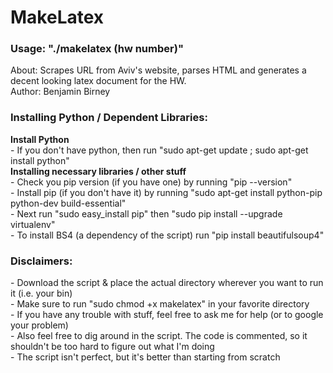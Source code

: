 <h1>MakeLatex</h1>
<h3>Usage: "./makelatex (hw number)"</h3>
About: Scrapes URL from Aviv's website, parses HTML and generates a decent looking latex document for the HW.<br>
Author: Benjamin Birney

<h3>Installing Python / Dependent Libraries:</h3>
<b>Install Python</b><br>
  - If you don't have python, then run "sudo apt-get update ; sudo apt-get install python"<br>
<b>Installing necessary libraries / other stuff</b><br>
  - Check you pip version (if you have one) by running "pip --version"<br>
  - Install pip (if you don't have it) by running "sudo apt-get install python-pip python-dev build-essential"<br>
  - Next run "sudo easy_install pip" then "sudo pip install --upgrade virtualenv"<br>
  - To install BS4 (a dependency of the script) run "pip install beautifulsoup4"<br>
<h3>Disclaimers:</h3>
- Download the script & place the actual directory wherever you want to run it (i.e. your bin)<br>
- Make sure to run "sudo chmod +x makelatex" in your favorite directory<br>
- If you have any trouble with stuff, feel free to ask me for help (or to google your problem)<br>
- Also feel free to dig around in the script. The code is commented, so it shouldn't be too hard to figure out what I'm doing<br>
- The script isn't perfect, but it's better than starting from scratch
